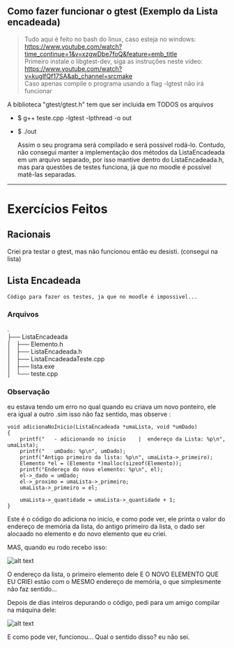 

## Como fazer funcionar o gtest (Exemplo da Lista encadeada)

> Tudo aqui é feito no bash do linux, caso esteja no windows: https://www.youtube.com/watch?time_continue=1&v=xzgwDbe7foQ&feature=emb_title</br>
> Primeiro instale o libgtest-dev, siga as instruções neste vídeo: https://www.youtube.com/watch?v=kuglfQf17SA&ab_channel=srcmake</br>
> Caso apenas compile o programa usando a flag -lgtest não irá funcionar</br>

A biblioteca "gtest/gtest.h" tem que ser incluida em TODOS os arquivos
- $ g++ teste.cpp -lgtest -lpthread -o out</br>
- $ ./out</br>


    Assim o seu programa será compilado e será possivel rodá-lo.
    Contudo, não consegui manter a implementação dos métodos da ListaEncadeada em um arquivo separado, por isso mantive dentro do ListaEncadeada.h, mas para questões de testes funciona, já que no moodle é possível matê-las separadas.

---
# Exercícios Feitos

## Racionais

Criei pra testar o gtest, mas não funcionou então eu desisti. (consegui na lista)
    
   
## Lista Encadeada

    Código para fazer os testes, ja que no moodle é impossivel...

### Arquivos

.</br>
├── ListaEncadeada</br>
│   ├── Elemento.h</br>
│   ├── ListaEncadeada.h</br>
│   ├── ListaEncadeadaTeste.cpp</br>
│   ├── lista.exe</br>
│   └── teste.cpp</br>

### Observação

eu estava tendo um erro no qual quando eu criava um novo ponteiro, ele era igual a outro .sim isso não faz sentido, mas observe :

```
void adicionaNoInicio(ListaEncadeada *umaLista, void *umDado)
{
    printf("   - adicionando no inicio    |  endereço da Lista: %p\n", umaLista);
    printf("   umDado: %p\n", umDado);
    printf("Antigo primeiro da lista: %p\n", umaLista->_primeiro);
    Elemento *el = (Elemento *)malloc(sizeof(Elemento));
    printf("Endereço do novo elemento: %p\n", el);
    el->_dado = umDado;
    el->_proximo = umaLista->_primeiro;
    umaLista->_primeiro = el;

    umaLista->_quantidade = umaLista->_quantidade + 1;
}
```

Este é o código do adiciona no inicio, e como pode ver, ele printa o valor do endereço de memória da lista, do antigo primeiro da lista, o dado ser alocaado no elemento e do novo elemento que eu criei.

MAS, quando eu rodo recebo isso:

![alt text](https://cdn.discordapp.com/attachments/704406974175117344/755171077449318400/unknown.png)
    
O endereço da lista, o primeiro elemento dele E O NOVO ELEMENTO QUE EU CRIEI estão com o MESMO endereço de memória, o que simplesmente não faz sentido...

Depois de dias inteiros depurando o código, pedi para um amigo compilar na máquina dele:

![alt text](https://cdn.discordapp.com/attachments/704406974175117344/755169090871492639/unknown.png)

E como pode ver, funcionou... Qual o sentido disso? eu não sei.
